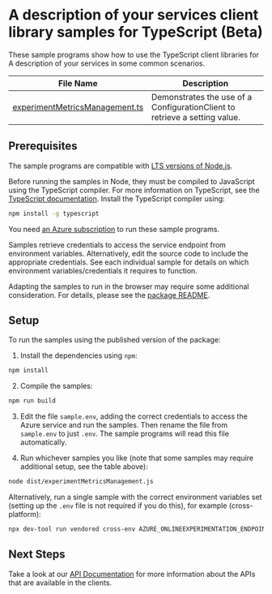 # A description of your services client library samples for TypeScript (Beta)

These sample programs show how to use the TypeScript client libraries for A description of your services in some common scenarios.

| **File Name**                                                 | **Description**                                                            |
| ------------------------------------------------------------- | -------------------------------------------------------------------------- |
| [experimentMetricsManagement.ts][experimentmetricsmanagement] | Demonstrates the use of a ConfigurationClient to retrieve a setting value. |

## Prerequisites

The sample programs are compatible with [LTS versions of Node.js](https://github.com/nodejs/release#release-schedule).

Before running the samples in Node, they must be compiled to JavaScript using the TypeScript compiler. For more information on TypeScript, see the [TypeScript documentation][typescript]. Install the TypeScript compiler using:

```bash
npm install -g typescript
```

You need [an Azure subscription][freesub] to run these sample programs.

Samples retrieve credentials to access the service endpoint from environment variables. Alternatively, edit the source code to include the appropriate credentials. See each individual sample for details on which environment variables/credentials it requires to function.

Adapting the samples to run in the browser may require some additional consideration. For details, please see the [package README][package].

## Setup

To run the samples using the published version of the package:

1. Install the dependencies using `npm`:

```bash
npm install
```

2. Compile the samples:

```bash
npm run build
```

3. Edit the file `sample.env`, adding the correct credentials to access the Azure service and run the samples. Then rename the file from `sample.env` to just `.env`. The sample programs will read this file automatically.

4. Run whichever samples you like (note that some samples may require additional setup, see the table above):

```bash
node dist/experimentMetricsManagement.js
```

Alternatively, run a single sample with the correct environment variables set (setting up the `.env` file is not required if you do this), for example (cross-platform):

```bash
npx dev-tool run vendored cross-env AZURE_ONLINEEXPERIMENTATION_ENDPOINT="<azure onlineexperimentation endpoint>" node dist/experimentMetricsManagement.js
```

## Next Steps

Take a look at our [API Documentation][apiref] for more information about the APIs that are available in the clients.

[experimentmetricsmanagement]: https://github.com/Azure/azure-sdk-for-js/blob/main/sdk/onlineexperimentation/analytics-onlineexperimentation-rest/samples/v1-beta/typescript/src/experimentMetricsManagement.ts
[apiref]: the-link-to-your-service-on-learn.microsoft.com
[freesub]: https://azure.microsoft.com/free/
[package]: https://github.com/Azure/azure-sdk-for-js/tree/main/sdk/onlineexperimentation/analytics-onlineexperimentation-rest/README.md
[typescript]: https://www.typescriptlang.org/docs/home.html
